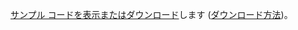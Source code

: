 [サンプル コードを表示またはダウンロード](https://github.com/aspnet/Docs/tree/master/aspnetcore/tutorials/first-mvc-app/start-mvc/sample)します ([ダウンロード方法](xref:index#how-to-download-a-sample))。